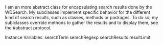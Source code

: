 I am an more abstract class for encapsulating search results done by the WDSearch.
My subclasses implement specific behavior for the different kind of search results, such as classes, methods or packages.
To do so, my sublclasses override methods to gather the results and to display them, see the #abstract protocol.

Instance Variables:
	searchTerm		<String>
	searchRegexp	<RxMatcher>
	searchResults	<Collection>
	resultLimit	<Integer>